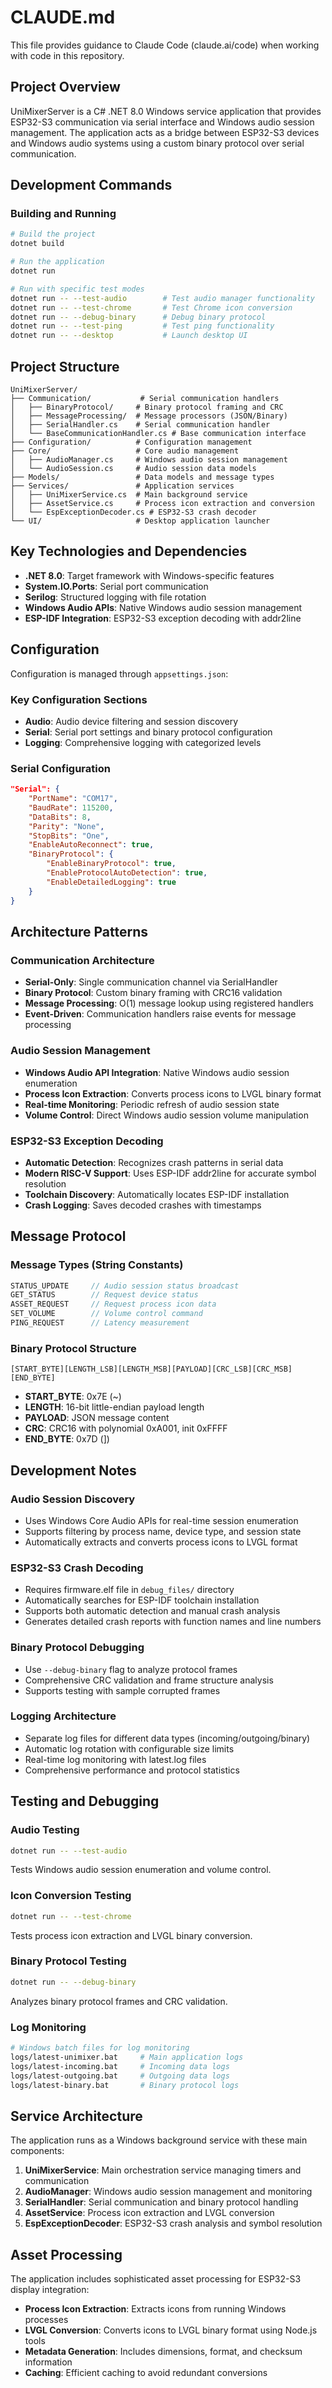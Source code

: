 # CLAUDE.md

This file provides guidance to Claude Code (claude.ai/code) when working with code in this repository.

## Project Overview

UniMixerServer is a C# .NET 8.0 Windows service application that provides ESP32-S3 communication via serial interface and Windows audio session management. The application acts as a bridge between ESP32-S3 devices and Windows audio systems using a custom binary protocol over serial communication.

## Development Commands

### Building and Running
```bash
# Build the project
dotnet build

# Run the application
dotnet run

# Run with specific test modes
dotnet run -- --test-audio        # Test audio manager functionality
dotnet run -- --test-chrome       # Test Chrome icon conversion
dotnet run -- --debug-binary      # Debug binary protocol
dotnet run -- --test-ping         # Test ping functionality
dotnet run -- --desktop           # Launch desktop UI
```

## Project Structure
```
UniMixerServer/
├── Communication/           # Serial communication handlers
│   ├── BinaryProtocol/     # Binary protocol framing and CRC
│   ├── MessageProcessing/  # Message processors (JSON/Binary)
│   ├── SerialHandler.cs    # Serial communication handler
│   └── BaseCommunicationHandler.cs # Base communication interface
├── Configuration/          # Configuration management
├── Core/                   # Core audio management
│   ├── AudioManager.cs     # Windows audio session management
│   └── AudioSession.cs     # Audio session data models
├── Models/                 # Data models and message types
├── Services/               # Application services
│   ├── UniMixerService.cs  # Main background service
│   ├── AssetService.cs     # Process icon extraction and conversion
│   └── EspExceptionDecoder.cs # ESP32-S3 crash decoder
└── UI/                     # Desktop application launcher
```

## Key Technologies and Dependencies

- **.NET 8.0**: Target framework with Windows-specific features
- **System.IO.Ports**: Serial port communication
- **Serilog**: Structured logging with file rotation
- **Windows Audio APIs**: Native Windows audio session management
- **ESP-IDF Integration**: ESP32-S3 exception decoding with addr2line

## Configuration

Configuration is managed through `appsettings.json`:

### Key Configuration Sections
- **Audio**: Audio device filtering and session discovery
- **Serial**: Serial port settings and binary protocol configuration
- **Logging**: Comprehensive logging with categorized levels

### Serial Configuration
```json
"Serial": {
    "PortName": "COM17",
    "BaudRate": 115200,
    "DataBits": 8,
    "Parity": "None",
    "StopBits": "One",
    "EnableAutoReconnect": true,
    "BinaryProtocol": {
        "EnableBinaryProtocol": true,
        "EnableProtocolAutoDetection": true,
        "EnableDetailedLogging": true
    }
}
```

## Architecture Patterns

### Communication Architecture
- **Serial-Only**: Single communication channel via SerialHandler
- **Binary Protocol**: Custom binary framing with CRC16 validation
- **Message Processing**: O(1) message lookup using registered handlers
- **Event-Driven**: Communication handlers raise events for message processing

### Audio Session Management
- **Windows Audio API Integration**: Native Windows audio session enumeration
- **Process Icon Extraction**: Converts process icons to LVGL binary format
- **Real-time Monitoring**: Periodic refresh of audio session state
- **Volume Control**: Direct Windows audio session volume manipulation

### ESP32-S3 Exception Decoding
- **Automatic Detection**: Recognizes crash patterns in serial data
- **Modern RISC-V Support**: Uses ESP-IDF addr2line for accurate symbol resolution
- **Toolchain Discovery**: Automatically locates ESP-IDF installation
- **Crash Logging**: Saves decoded crashes with timestamps

## Message Protocol

### Message Types (String Constants)
```csharp
STATUS_UPDATE     // Audio session status broadcast
GET_STATUS        // Request device status
ASSET_REQUEST     // Request process icon data
SET_VOLUME        // Volume control command
PING_REQUEST      // Latency measurement
```

### Binary Protocol Structure
```
[START_BYTE][LENGTH_LSB][LENGTH_MSB][PAYLOAD][CRC_LSB][CRC_MSB][END_BYTE]
```

- **START_BYTE**: 0x7E (~)
- **LENGTH**: 16-bit little-endian payload length
- **PAYLOAD**: JSON message content
- **CRC**: CRC16 with polynomial 0xA001, init 0xFFFF
- **END_BYTE**: 0x7D (])

## Development Notes

### Audio Session Discovery
- Uses Windows Core Audio APIs for real-time session enumeration
- Supports filtering by process name, device type, and session state
- Automatically extracts and converts process icons to LVGL format

### ESP32-S3 Crash Decoding
- Requires firmware.elf file in `debug_files/` directory
- Automatically searches for ESP-IDF toolchain installation
- Supports both automatic detection and manual crash analysis
- Generates detailed crash reports with function names and line numbers

### Binary Protocol Debugging
- Use `--debug-binary` flag to analyze protocol frames
- Comprehensive CRC validation and frame structure analysis
- Supports testing with sample corrupted frames

### Logging Architecture
- Separate log files for different data types (incoming/outgoing/binary)
- Automatic log rotation with configurable size limits
- Real-time log monitoring with latest.log files
- Comprehensive performance and protocol statistics

## Testing and Debugging

### Audio Testing
```bash
dotnet run -- --test-audio
```
Tests Windows audio session enumeration and volume control.

### Icon Conversion Testing
```bash
dotnet run -- --test-chrome
```
Tests process icon extraction and LVGL binary conversion.

### Binary Protocol Testing
```bash
dotnet run -- --debug-binary
```
Analyzes binary protocol frames and CRC validation.

### Log Monitoring
```bash
# Windows batch files for log monitoring
logs/latest-unimixer.bat     # Main application logs
logs/latest-incoming.bat     # Incoming data logs
logs/latest-outgoing.bat     # Outgoing data logs
logs/latest-binary.bat       # Binary protocol logs
```

## Service Architecture

The application runs as a Windows background service with these main components:

1. **UniMixerService**: Main orchestration service managing timers and communication
2. **AudioManager**: Windows audio session management and monitoring
3. **SerialHandler**: Serial communication and binary protocol handling
4. **AssetService**: Process icon extraction and LVGL conversion
5. **EspExceptionDecoder**: ESP32-S3 crash analysis and symbol resolution

## Asset Processing

The application includes sophisticated asset processing for ESP32-S3 display integration:

- **Process Icon Extraction**: Extracts icons from running Windows processes
- **LVGL Conversion**: Converts icons to LVGL binary format using Node.js tools
- **Metadata Generation**: Includes dimensions, format, and checksum information
- **Caching**: Efficient caching to avoid redundant conversions